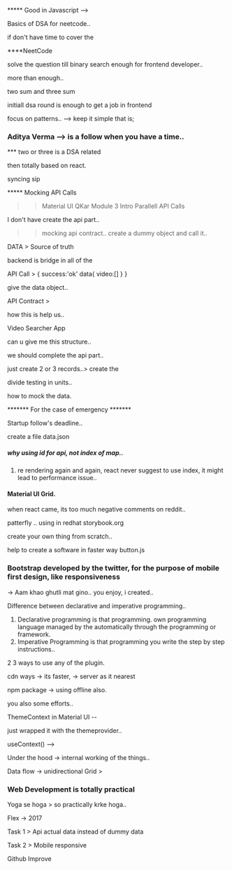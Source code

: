 ***** Good in Javascript -->

Basics of DSA for neetcode..

if don't have time to cover the

****NeetCode

solve the question till binary search enough for frontend developer..

more than enough..

two sum and three sum 

initiall dsa round is enough to get a job in frontend

focus on patterns.. --> keep it simple that is;

### Aditya Verma --> is a follow when you have a time..


*** two or three is a DSA related 

then totally based on react.

syncing sip

***** Mocking API Calls 

>> Material UI
>> QKar Module 3 Intro
>> Parallell API Calls

I don't have create the api part..

>> mocking api contract..
>> create a dummy object and call it..

DATA > Source of truth

backend is bridge in all of the

API Call >
{
    success:'ok'
    data{
        video:[]
    }
}

give the data object..

API Contract > 

how this is help us..

Video Searcher App

can u give me this structure..

we should complete the api part..

just create 2 or 3 records..> create the 

divide testing in units..

how to mock the data.

******* For the case of emergency *******

Startup follow's deadline..

create a file data.json


##### why using id for api, not index of map..

1) re rendering again and again, react never suggest to use index, it might lead to performance issue..


#### Material UI Grid.

when react came, its too much negative comments on reddit..

patterfly .. using in redhat
storybook.org

create your own thing from scratch..

help to create a software in faster way
button.js

### Bootstrap developed by the twitter, for the purpose of mobile first design, like responsiveness

-> Aam khao ghutli mat gino.. you enjoy, i created..

Difference between declarative and imperative programming..

1) Declarative programming is that programming. own programming language managed by the automatically through the programming or framework.
2) Imperative Programming is that programming you write the step by step instructions..


2 3 ways to use any of the plugin.

cdn ways
-> its faster, 
-> server as it nearest

npm package
-> using offline also.


you also some efforts..


ThemeContext in Material UI --

just wrapped it with the themeprovider..

useContext() --> 

Under the hood -> internal working of the things..

Data flow -> unidirectional
Grid > 


### Web Development is totally practical

Yoga se hoga > so practically krke hoga..

Flex -> 2017

Task 1 > Api actual data instead of dummy data

Task 2 > Mobile responsive

Github Improve 















